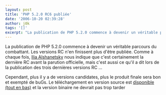 ```yaml
---
layout: post
title: 'PHP 5.2.0 RC6 publiée'
date: '2006-10-20 02:39:28'
author: j0k
tags: '[]'
excerpt: "La publication de PHP 5.2.0 commence à devenir un véritable parcours du combattant. Les versions RC n'en finissent plus d'être publiée.      \nComme à chaque fois, [Ilia Alshanetsky](http://ilia.ws/archives/134-php-5.2.0RC6-is-out.html) nous indique que c'est certainement la dernière RC avant la parution officielle, mais c'est aussi ce qu'il a dit lors de      …"
---
```


La publication de PHP 5.2.0 commence à devenir un véritable parcours du combattant. Les versions RC n'en finissent plus d'être publiée.
Comme à chaque fois, [Ilia Alshanetsky](http://ilia.ws/archives/134-php-5.2.0RC6-is-out.html) nous indique que c'est certainement la dernière RC avant la parution officielle, mais c'est aussi ce qu'il a dit lors de la publication des trois dernières versions RC ...

Cependant, plus il y a de versions candidates, plus le produit finale sera bon et exempté de buGs.   Le téléchargement en version source est [disponible (tout en bas)](http://downloads.php.net/ilia/) et la version binaire ne devrait pas trop tarder
